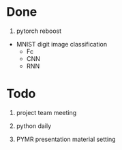 # Done

1. pytorch reboost
- MNIST digit image classification
    - Fc
    - CNN
    - RNN

# Todo

1. project team meeting

2. python daily

3. PYMR presentation material setting
